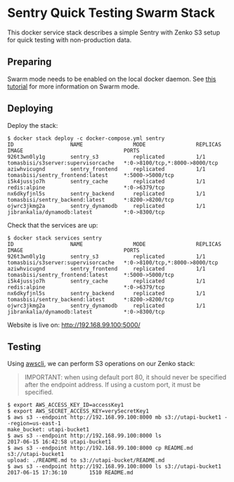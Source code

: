 # Sentry Quick Testing Swarm Stack

This docker service stack describes a simple Sentry with Zenko S3 setup for quick testing
with non-production data.

## Preparing

Swarm mode needs to be enabled on the local docker daemon. See
[this tutorial](https://docs.docker.com/engine/swarm/swarm-tutorial/)
for more information on Swarm mode.

## Deploying

Deploy the stack:

```
$ docker stack deploy -c docker-compose.yml sentry
ID                  NAME                MODE                REPLICAS            IMAGE                                PORTS
926t3wn0ly1g        sentry_s3           replicated          1/1                 tomasbisi/s3server:supervisorcache   *:0->8100/tcp,*:8000->8000/tcp
aziwhvicugnd        sentry_frontend     replicated          1/1                 tomasbisi/sentry_frontend:latest     *:5000->5000/tcp
i5k4jussjo7h        sentry_cache        replicated          1/1                 redis:alpine                         *:0->6379/tcp
nx6dkyfjnl5s        sentry_backend      replicated          1/1                 tomasbisi/sentry_backend:latest      *:8200->8200/tcp
ojwrc3jkmg2a        sentry_dynamodb     replicated          1/1                 jibrankalia/dynamodb:latest          *:0->8300/tcp
```

Check that the services are up:

```
$ docker stack services sentry
ID                  NAME                MODE                REPLICAS            IMAGE                                PORTS
926t3wn0ly1g        sentry_s3           replicated          1/1                 tomasbisi/s3server:supervisorcache   *:0->8100/tcp,*:8000->8000/tcp
aziwhvicugnd        sentry_frontend     replicated          1/1                 tomasbisi/sentry_frontend:latest     *:5000->5000/tcp
i5k4jussjo7h        sentry_cache        replicated          1/1                 redis:alpine                         *:0->6379/tcp
nx6dkyfjnl5s        sentry_backend      replicated          1/1                 tomasbisi/sentry_backend:latest      *:8200->8200/tcp
ojwrc3jkmg2a        sentry_dynamodb     replicated          1/1                 jibrankalia/dynamodb:latest          *:0->8300/tcp
```

Website is live on: http://192.168.99.100:5000/

## Testing

Using [awscli](https://aws.amazon.com/cli/), we can perform S3 operations
on our Zenko stack:
 > IMPORTANT: when using default port 80, it should never be specified after the
 > endpoint address. If using a custom port, it must be specified.
```
$ export AWS_ACCESS_KEY_ID=accessKey1
$ export AWS_SECRET_ACCESS_KEY=verySecretKey1
$ aws s3 --endpoint http://192.168.99.100:8000 mb s3://utapi-bucket1 --region=us-east-1
make_bucket: utapi-bucket1
$ aws s3 --endpoint http://192.168.99.100:8000 ls
2017-06-15 16:42:58 utapi-bucket1
$ aws s3 --endpoint http://192.168.99.100:8000 cp README.md s3://utapi-bucket1
upload: ./README.md to s3://utapi-bucket/README.md
$ aws s3 --endpoint http://192.168.99.100:8000 ls s3://utapi-bucket1
2017-06-15 17:36:10       1510 README.md
```
